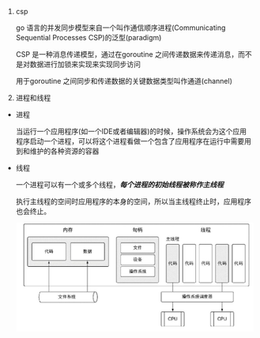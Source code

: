 1. csp

   go 语言的并发同步模型来自一个叫作通信顺序进程(Communicating Sequential Processes CSP)的泛型(paradigm)

   CSP 是一种消息传递模型，通过在goroutine 之间传递数据来传递消息，而不是对数据进行加锁来实现来实现同步访问

   用于goroutine 之间同步和传递数据的关键数据类型叫作通道(channel)

2. 进程和线程

+ 进程

   当运行一个应用程序(如一个IDE或者编辑器)的时候，操作系统会为这个应用程序启动一个进程，可以将这个进程看做一个包含了应用程序在运行中需要用到和维护的各种资源的容器

+ 线程

  一个进程可以有一个或多个线程，***每个进程的初始线程被称作主线程***

  执行主线程的空间时应用程序的本身的空间，所以当主线程终止时，应用程序也会终止。

  ![image](../../assets/jincheng.jpg)